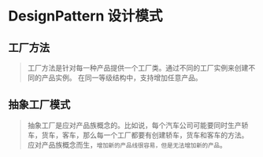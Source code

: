 # DesignPattern 设计模式


## 工厂方法

> 工厂方法是针对每一种产品提供一个工厂类。通过不同的工厂实例来创建不同的产品实例。
在同一等级结构中，支持增加任意产品。

## 抽象工厂模式

> 抽象工厂是应对产品族概念的。比如说，每个汽车公司可能要同时生产轿车，货车，客车，那么每一个工厂都要有创建轿车，货车和客车的方法。
> 应对产品族概念而生，`增加新的产品线很容易，但是无法增加新的产品`。


